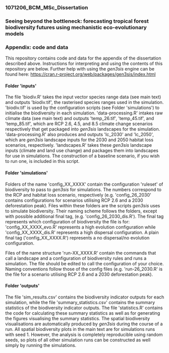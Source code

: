 ### 1071206_BCM_MSc_Dissertation
### Seeing beyond the bottleneck: forecasting tropical forest biodiversity futures using mechanistic eco-evolutionary models
### Appendix: code and data


This repository contains code and data for the appendix of the dissertation described above. Instructions for interpreting and using the contents of this repository are below. Further help with using the _gen3sis_ engine can be found here: https://cran.r-project.org/web/packages/gen3sis/index.html

#### Folder 'inputs'

The file 'biodiv.R' takes the input vector species range data (see main text) and outputs 'biodiv.tif', the rasterised species ranges used in the simulation. 'biodiv.tif' is used by the configuration scripts (see Folder 'simulations') to initialise the biodiversity in each simulation. 'data-processing.R' intakes raw climate data (see main text) and outputs 'temp_26.tif', 'temp_45.tif', and 'temp_85.tif', which are RCP 2.6, 4.5, and 8.5 climate change scenarios respectively that get packaged into _gen3sis_ landscapes for the simulation. 'data-processing.R' also produces and outputs 'lc_2030' and 'lc_2050', which are _gen3sis_ landscape inputs for the 2030 and 2050 habitat loss scenarios, respectively. 'landscapes.R' takes these _gen3sis_ landscape inputs (climate and land use change) and packages them into landscapes for use in simulations. The construction of a baseline scenario, if you wish to run one, is included in this script. 


#### Folder 'simulations'

Folders of the name 'config_XX_XXXX' contain the configuration 'ruleset' of biodiversity to pass to _gen3sis_ for simulations. The numbers correspond to the RCP and habitat loss scenario, respectively (e.g. 'config_26_2030' contains configurations for scenarios utilising RCP 2.6 and a 2030 deforestation peak). Files within these folders are the scripts _gen3sis_ uses to simulate biodiversity. Their naming scheme follows the folders, except with possible additional final tag, (e.g. 'config_26_2030_dis.R'). The final tag represents which configuration of biodiversity the file is for: 'config_XX_XXXX_evo.R' represents a high evolution configuration while 'config_XX_XXXX_dis.R' represents a high dispersal configuration. A plain final tag ('config_XX_XXXX.R') represents a no dispersal/no evolution configuration.

Files of the name structure 'run-XX_XXXX.R' contain the commands that call a landscape and a configuration of biodiversity rules and runs a simulation. The file should be edited to call the configuration of your choice. Naming conventions follow those of the config files (e.g. 'run-26_2030.R' is the file for a scenario utilising RCP 2.6 and a 2030 deforestation peak).

#### Folder 'outputs'

The file 'sim_results.csv' contains the biodiversity indicator outputs for each simulation, while the file 'summary_statistics.csv' contains the summary statistics of the biodiversity indicator outputs. The file 'statistics.R' contains the code for calculating these summary statistics as well as for generating the figures visualising the summary statistics. The spatial biodiversity visualisations are automatically produced by _gen3sis_ during the course of a run. All spatial biodiversity plots in the main text are for simulations runs with seed 1. However, the analysis is completely reproducible using random seeds, so plots of all other simulation runs can be constructed as well simply by running the simulations. 
